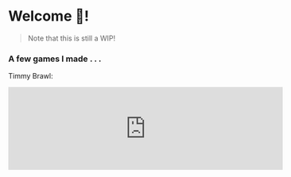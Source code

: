 # Welcome 👋!

> Note that this is still a WIP!

### A few games I made . . .

Timmy Brawl:

<iframe frameborder="0" src="https://itch.io/embed/2284028?linkback=true&amp;bg_color=fef9ea" width="552" height="167"><a href="https://thespikyhedgehog.itch.io/timmy-brawl">Timmy Brawl by TheSpikyHedgehog</a></iframe>
